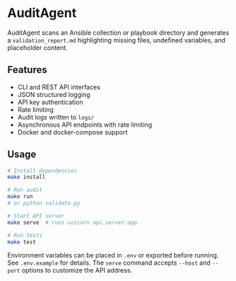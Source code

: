 # AuditAgent

AuditAgent scans an Ansible collection or playbook directory and generates a `validation_report.md` highlighting missing files, undefined variables, and placeholder content.

## Features

- CLI and REST API interfaces
- JSON structured logging
- API key authentication
- Rate limiting
- Audit logs written to `logs/`
- Asynchronous API endpoints with rate limiting
- Docker and docker-compose support

## Usage

```bash
# Install dependencies
make install

# Run audit
make run
# or python validate.py

# Start API server
make serve  # runs uvicorn api.server:app

# Run tests
make test
```

Environment variables can be placed in `.env` or exported before running. See `.env.example` for details. The `serve` command accepts `--host` and `--port` options to customize the API address.
